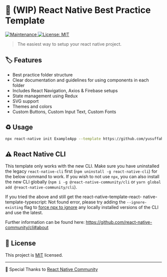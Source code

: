 # :arrow_up_small: (WIP) React Native Best Practice Template

<p>
  <a href="https://github.com/react-native-community/react-native-template-typescript/graphs/commit-activity">
    <img alt="Maintenance" src="https://img.shields.io/badge/Maintained%3F-yes-green.svg" />
  </a>
  <a href="https://github.com/react-native-community/react-native-template-typescript/blob/master/LICENSE">
    <img alt="License: MIT" src="https://img.shields.io/badge/License-MIT-yellow.svg" />
  </a>
</p>

> The easiest way to setup your react native project.

## :label: Features
- Best practice folder structure
- Clear documentation and guidelines for using components in each folder
- Includes React Navigation, Axios & Firebase setups
- State management using Redux
- SVG support
- Themes and colors
- Custom Buttons, Custom Input Text, Custom Fonts

## :recycle: Usage

```sh
npx react-native init ExampleApp --template https://github.com/yusuffahrizal/react-native-easy-setup.git
```

## :warning: React Native CLI

This template only works with the new CLI. Make sure you have uninstalled the legacy `react-native-cli` first (`npm uninstall -g react-native-cli`) for the below command to work. If you wish to not use `npx`, you can also install the new CLI globally (`npm i -g @react-native-community/cli` or `yarn global add @react-native-community/cli`).

If you tried the above and still get the react-native-template-react- native-template-typescript: Not found error, please try adding the `--ignore-existing` flag to [force npx to ignore](https://github.com/npm/npx#description) any locally installed versions of the CLI and use the latest.

Further information can be found here: https://github.com/react-native-community/cli#about

## :bookmark: License

This project is [MIT](https://opensource.org/licenses/MIT) licensed.

---
:love_letter: Special Thanks to [React Native Community](https://github.com/react-native-community)